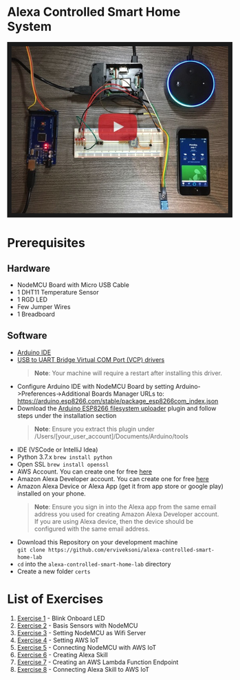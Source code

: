 # Alexa Controlled Smart Home System

<a href="https://raw.githubusercontent.com/erviveksoni/alexa-controlled-smart-home-lab/master/images/IOTTeaser.MOV"><img src="https://raw.githubusercontent.com/erviveksoni/alexa-controlled-smart-home-lab/master/images/project_banner.jpeg" alt="Alexa" width="600" border="10" />
<br/></a>

# Prerequisites
## Hardware
- NodeMCU Board with Micro USB Cable 
- 1 DHT11 Temperature Sensor
- 1 RGD LED
- Few Jumper Wires
- 1 Breadboard

## Software
- [Arduino IDE](https://www.arduino.cc/en/main/software)
- [USB to UART Bridge Virtual COM Port (VCP) drivers](https://www.silabs.com/documents/public/software/Mac_OSX_VCP_Driver.zip)
  > __Note__: Your machine will require a restart after installing this driver.
- Configure Arduino IDE with NodeMCU Board by setting Arduino->Preferences->Additional Boards Manager URLs to:  https://arduino.esp8266.com/stable/package_esp8266com_index.json
- Download the [Arduino ESP8266 filesystem uploader](https://github.com/esp8266/arduino-esp8266fs-plugin#installation) plugin and follow steps under the installation section
  > __Note__: Ensure you extract this plugin under /Users/[your_user_account]/Documents/Arduino/tools
- IDE (VSCode or IntelliJ Idea)
- Python 3.7.x `brew install python`
- Open SSL `brew install openssl`
- AWS Account. You can create one for free [here](https://aws.amazon.com/free/)
- Amazon Alexa Developer account. You can create one for free [here](https://developer.amazon.com)
- Amazon Alexa Device or Alexa App (get it from app store or google play) installed on your phone.
  > __Note__: Ensure you sign in into the Alexa app from the same email address you used for creating Amazon Alexa Developer account. If you are using Alexa device, then the device should be configured with the same email address.
- Download this Repository on your development machine  
  `git clone https://github.com/erviveksoni/alexa-controlled-smart-home-lab`
- `cd` into the `alexa-controlled-smart-home-lab` directory
- Create a new folder `certs` 


# List of Exercises
1. [Exercise 1](https://github.com/erviveksoni/alexa-controlled-smart-home-lab/tree/master/Exercise1) - Blink Onboard LED
2. [Exercise 2](https://github.com/erviveksoni/alexa-controlled-smart-home-lab/tree/master/Exercise2) - Basis Sensors with NodeMCU
3. [Exercise 3](https://github.com/erviveksoni/alexa-controlled-smart-home-lab/tree/master/Exercise3) - Setting NodeMCU as Wifi Server
4. [Exercise 4](https://github.com/erviveksoni/alexa-controlled-smart-home-lab/tree/master/Exercise4) - Setting AWS IoT
5. [Exercise 5](https://github.com/erviveksoni/alexa-controlled-smart-home-lab/tree/master/Exercise5) - Connecting NodeMCU with AWS IoT
6. [Exercise 6](https://github.com/erviveksoni/alexa-controlled-smart-home-lab/tree/master/Exercise6) - Creating Alexa Skill
7. [Exercise 7](https://github.com/erviveksoni/alexa-controlled-smart-home-lab/tree/master/Exercise7) - Creating an AWS Lambda Function Endpoint
8. [Exercise 8](https://github.com/erviveksoni/alexa-controlled-smart-home-lab/tree/master/Exercise8) - Connecting Alexa Skill to AWS IoT
